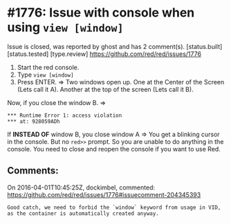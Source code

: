 
#1776: Issue with console when using `view [window]`
================================================================================
Issue is closed, was reported by ghost and has 2 comment(s).
[status.built] [status.tested] [type.review]
<https://github.com/red/red/issues/1776>

1) Start the red console.
2) Type `view [window]` 
3) Press ENTER.
=> Two windows open up. One at the Center of the Screen (Lets call it A). Another at the top of the screen (Lets call it B).

Now, if you close the window B.
=>  

```
*** Runtime Error 1: access violation
*** at: 928059ADh
```

If **INSTEAD OF** window B, you close window A 
=>  You get a blinking cursor in the console. But no `red>>` prompt. So you are unable to do anything in the console. You need to close and reopen the console if you want to use Red.



Comments:
--------------------------------------------------------------------------------

On 2016-04-01T10:45:25Z, dockimbel, commented:
<https://github.com/red/red/issues/1776#issuecomment-204345393>

    Good catch, we need to forbid the `window` keyword from usage in VID, as the container is automatically created anyway.

